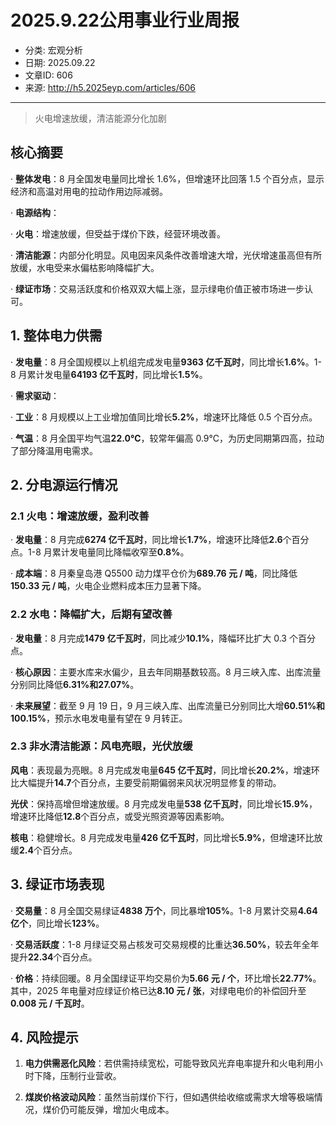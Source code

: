 # 2025.9.22公用事业行业周报

- 分类: 宏观分析
- 日期: 2025.09.22
- 文章ID: 606
- 来源: http://h5.2025eyp.com/articles/606

---

> 火电增速放缓，清洁能源分化加剧

## **核心摘要**

· **整体发电**：8 月全国发电量同比增长 1.6%，但增速环比回落 1.5 个百分点，显示经济和高温对用电的拉动作用边际减弱。

· **电源结构**：

· **火电**：增速放缓，但受益于煤价下跌，经营环境改善。

· **清洁能源**：内部分化明显。风电因来风条件改善增速大增，光伏增速虽高但有所放缓，水电受来水偏枯影响降幅扩大。

· **绿证市场**：交易活跃度和价格双双大幅上涨，显示绿电价值正被市场进一步认可。

## **1. 整体电力供需**

· **发电量**：8 月全国规模以上机组完成发电量**9363 亿千瓦时**，同比增长**1.6%**。1-8 月累计发电量**64193 亿千瓦时**，同比增长**1.5%**。

· **需求驱动**：

· **工业**：8 月规模以上工业增加值同比增长**5.2%**，增速环比降低 0.5 个百分点。

· **气温**：8 月全国平均气温**22.0℃**，较常年偏高 0.9℃，为历史同期第四高，拉动了部分降温用电需求。

## **2. 分电源运行情况**

### **2.1 火电：增速放缓，盈利改善**

· **发电量**：8 月完成**6274 亿千瓦时**，同比增长**1.7%**，增速环比降低**2.6**个百分点。1-8 月累计发电量同比降幅收窄至**0.8%**。

· **成本端**：8 月秦皇岛港 Q5500 动力煤平仓价为**689.76 元 / 吨**，同比降低**150.33 元 / 吨**，火电企业燃料成本压力显著下降。

### **2.2 水电：降幅扩大，后期有望改善**

· **发电量**：8 月完成**1479 亿千瓦时**，同比减少**10.1%**，降幅环比扩大 0.3 个百分点。

· **核心原因**：主要水库来水偏少，且去年同期基数较高。8 月三峡入库、出库流量分别同比降低**6.31%和27.07%**。

· **未来展望**：截至 9 月 19 日，9 月三峡入库、出库流量已分别同比大增**60.51%和100.15%**，预示水电发电量有望在 9 月转正。

### **2.3 非水清洁能源：风电亮眼，光伏放缓**

**风电**：表现最为亮眼。8 月完成发电量**645 亿千瓦时**，同比增长**20.2%**，增速环比大幅提升**14.7**个百分点，主要受前期偏弱来风状况明显修复的带动。

**光伏**：保持高增但增速放缓。8 月完成发电量**538 亿千瓦时**，同比增长**15.9%**，增速环比降低**12.8**个百分点，或受光照资源等因素影响。

**核电**：稳健增长。8 月完成发电量**426 亿千瓦时**，同比增长**5.9%**，但增速环比放缓**2.4**个百分点。

## **3. 绿证市场表现**

· **交易量**：8 月全国交易绿证**4838 万个**，同比暴增**105%**。1-8 月累计交易**4.64 亿个**，同比增长**123%**。

· **交易活跃度**：1-8 月绿证交易占核发可交易规模的比重达**36.50%**，较去年全年提升**22.34**个百分点。

· **价格**：持续回暖。8 月全国绿证平均交易价为**5.66 元 / 个**，环比增长**22.77%**。其中，2025 年电量对应绿证价格已达**8.10 元 / 张**，对绿电电价的补偿回升至**0.008 元 / 千瓦时**。

## **4. 风险提示**

00001. **电力供需恶化风险**：若供需持续宽松，可能导致风光弃电率提升和火电利用小时下降，压制行业营收。

00002. **煤炭价格波动风险**：虽然当前煤价下行，但如遇供给收缩或需求大增等极端情况，煤价仍可能反弹，增加火电成本。
